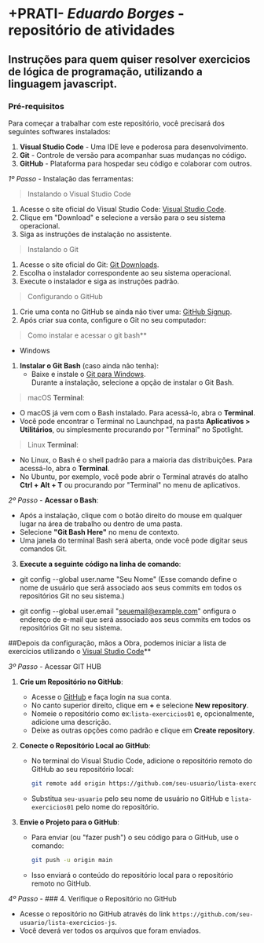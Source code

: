 # +PRATI- *Eduardo Borges* - repositório de atividades

## Instruções para quem quiser resolver exercicios de lógica de programação, utilizando a linguagem javascript. 

### Pré-requisitos
Para começar a trabalhar com este repositório, você precisará dos seguintes softwares instalados:

1. **Visual Studio Code** - Uma IDE leve e poderosa para desenvolvimento.
2. **Git** - Controle de versão para acompanhar suas mudanças no código.
3. **GitHub** - Plataforma para hospedar seu código e colaborar com outros.

*1º Passo* - Instalação das ferramentas:

> Instalando o Visual Studio Code
1. Acesse o site oficial do Visual Studio Code: [Visual Studio Code](https://code.visualstudio.com/).
2. Clique em "Download" e selecione a versão para o seu sistema operacional.
3. Siga as instruções de instalação no assistente.

>Instalando o Git
1. Acesse o site oficial do Git: [Git Downloads](https://git-scm.com/downloads).
2. Escolha o instalador correspondente ao seu sistema operacional.
3. Execute o instalador e siga as instruções padrão.

> Configurando o GitHub
1. Crie uma conta no GitHub se ainda não tiver uma: [GitHub Signup](https://github.com/join).
2. Após criar sua conta, configure o Git no seu computador:

>Como instalar e acessar o git bash**</br>

- Windows
1. **Instalar o Git Bash** (caso ainda não tenha):
   - Baixe e instale o [Git para Windows](https://git-scm.com/download/win).</br> Durante a instalação, selecione a opção de instalar o Git Bash.

> macOS
 **Terminal**:
   - O macOS já vem com o Bash instalado. Para acessá-lo, abra o **Terminal**.
   - Você pode encontrar o Terminal no Launchpad, na pasta **Aplicativos > Utilitários**, ou simplesmente procurando por "Terminal" no Spotlight.

>Linux
>**Terminal**:
   - No Linux, o Bash é o shell padrão para a maioria das distribuições. Para acessá-lo, abra o **Terminal**.
   - No Ubuntu, por exemplo, você pode abrir o Terminal através do atalho **Ctrl + Alt + T** ou procurando por "Terminal" no menu de aplicativos.

*2º Passo* - **Acessar o Bash**:
   - Após a instalação, clique com o botão direito do mouse em qualquer lugar na área de trabalho ou dentro de uma pasta.
   - Selecione **"Git Bash Here"** no menu de contexto.
   - Uma janela do terminal Bash será aberta, onde você pode digitar seus comandos Git.

3.  **Execute a seguinte código na linha de comando**:
- git config --global user.name "Seu Nome" 
(Esse comando define o nome de usuário que será associado aos seus commits em todos os repositórios Git no seu sistema.)

- git config --global user.email "seuemail@example.com"
onfigura o endereço de e-mail que será associado aos seus commits em todos os repositórios Git no seu sistema.


##Depois da configuração, mãos a Obra, podemos iniciar a lista de exercícios utilizando o [Visual Studio Code](https://code.visualstudio.com/)**

*3º Passo* - Acessar GIT HUB

1. **Crie um Repositório no GitHub**:
   - Acesse o [GitHub](https://github.com) e faça login na sua conta.
   - No canto superior direito, clique em **+** e selecione **New repository**.
   - Nomeie o repositório como ex:`lista-exercicios01` e, opcionalmente, adicione uma descrição.
   - Deixe as outras opções como padrão e clique em **Create repository**.

2. **Conecte o Repositório Local ao GitHub**:
   - No terminal do Visual Studio Code, adicione o repositório remoto do GitHub ao seu repositório local:
     ```bash
     git remote add origin https://github.com/seu-usuario/lista-exercicios-js.git
     ```
   - Substitua `seu-usuario` pelo seu nome de usuário no GitHub e `lista-exercicios01` pelo nome do repositório.

3. **Envie o Projeto para o GitHub**:
   - Para enviar (ou "fazer push") o seu código para o GitHub, use o comando:
     ```bash
     git push -u origin main
     ```
   - Isso enviará o conteúdo do repositório local para o repositório remoto no GitHub.

*4º Passo* - ### 4. Verifique o Repositório no GitHub
- Acesse o repositório no GitHub através do link `https://github.com/seu-usuario/lista-exercicios-js`.
- Você deverá ver todos os arquivos que foram enviados.














